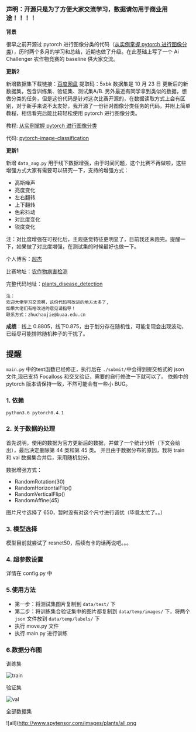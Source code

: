### 声明：开源只是为了方便大家交流学习，数据请勿用于商业用途！！！！

**背景**

很早之前开源过 pytorch 进行图像分类的代码（[从实例掌握 pytorch 进行图像分类](http://spytensor.com/index.php/archives/21/)），历时两个多月的学习和总结，近期也做了升级。在此基础上写了一个 Ai Challenger 农作物竞赛的 baseline 供大家交流。

**更新2**

新增数据集下载链接：[百度网盘](https://pan.baidu.com/s/184jJKoPM8Am837UcMe69Z) 提取码：5xbk
数据集是 10 月 23 日 更新后的新数据集，包含训练集、验证集、测试集A/B.
另外最近有同学拿到类似的数据，想做分类的任务，但是这份代码是针对这次比赛开源的，在数据读取方式上会有区别，对于新手来说不太友好，我开源了一份针对图像分类任务的代码，并附上简单教程，相信看完后能比较轻松使用 pytorch 进行图像分类。

教程: [从实例掌握 pytorch 进行图像分类](http://www.spytensor.com/index.php/archives/21/)

代码: [pytorch-image-classification](https://github.com/spytensor/pytorch-image-classification)

**更新1**

新增 `data_aug.py` 用于线下数据增强，由于时间问题，这个比赛不再做啦，这些增强方式大家有需要可以研究一下，支持的增强方式：

- 高斯噪声
- 亮度变化
- 左右翻转
- 上下翻转
- 色彩抖动
- 对比度变化
- 锐度变化

注：对比度增强在可视化后，主观感觉特征更明显了，目前我还未跑完。提醒一下，如果做了对比度增强，在测试集的时候最好也做一下。

个人博客：[超杰](http://spytensor.com/)

比赛地址：[农作物病害检测](https://challenger.ai/competition/pdr2018)

完整代码地址：[plants_disease_detection](https://github.com/spytensor/plants_disease_detection)

    注：
    欢迎大佬学习交流啊，这份代码可改进的地方太多了,
    如果大佬们有啥改进的意见请指导！
    联系方式：zhuchaojie@buaa.edu.cn

**成绩**：线上 0.8805，线下0.875，由于划分存在随机性，可能复现会出现波动，已经尽可能排除随机种子的干扰了。

## 提醒

`main.py` 中的test函数已经修正，执行后在 `./submit/`中会得到提交格式的 json 文件,现已支持 Focalloss 和交叉验证，需要的自行修改一下就可以了。
依赖中的 pytorch 版本请保持一致，不然可能会有一些小 BUG。

### 1. 依赖

    python3.6 pytorch0.4.1

### 2. 关于数据的处理

首先说明，使用的数据为官方更新后的数据，并做了一个统计分析（下文会给出），最后决定删除第 44 类和第 45 类。
并且由于数据分布的原因，我将 train 和 val 数据集合并后，采用随机划分。

数据增强方式：

- RandomRotation(30)
- RandomHorizontalFlip()
- RandomVerticalFlip()
- RandomAffine(45)

图片尺寸选择了 650，暂时没有对这个尺寸进行调优（毕竟太忙了。。）

### 3. 模型选择

模型目前就尝试了 resnet50，后续有卡的话再说吧。。。

### 4. 超参数设置

详情在 config.py 中

### 5.使用方法

- 第一步：将测试集图片复制到 `data/test/` 下
- 第二步：将训练集合验证集中的图片都复制到 `data/temp/images/` 下，将两个 `json` 文件放到 `data/temp/labels/` 下
- 执行 move.py 文件
- 执行 main.py 进行训练

### 6.数据分布图

训练集

![train](http://www.spytensor.com/images/plants/train.png)

验证集

![val](http://www.spytensor.com/images/plants/val.png)

全部数据集

![all](http://www.spytensor.com/images/plants/all.png
